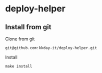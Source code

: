 # deploy-helper

## Install from git

Clone from git
```
git@github.com:kkday-it/deploy-helper.git
```

Install
```
make install
```